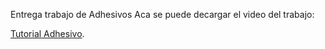 Entrega trabajo de Adhesivos
Aca se puede decargar el video del trabajo:
<p><a href="https://silicodevalley.com" target="_blank">Tutorial Adhesivo</a>.</p>
